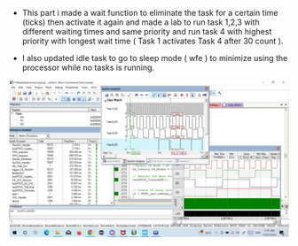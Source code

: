 - This part i made a wait function to eliminate the task for a certain time (ticks) then activate it again and made a lab to run task 1,2,3 with different waiting times and same priority and run task 4 with highest priority with longest wait time ( Task 1 activates Task 4 after 30 count ).

- I also updated idle task to go to sleep mode ( wfe ) to minimize using the processor while no tasks is running.

<p align="center">
  <img src="https://github.com/mgtera200/Master-Embedded-System/blob/main/PROJECTS/%5B%20teraRTOS%20%5D/teraRTOS_Part4/MicroVision_Simulation%26debugging/SharedScreenshot.jpg">
</p>